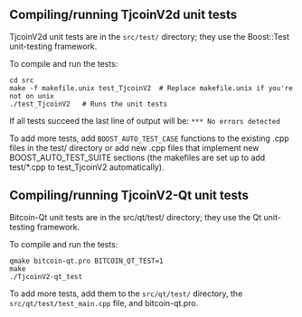 Compiling/running TjcoinV2d unit tests
------------------------------------

TjcoinV2d unit tests are in the `src/test/` directory; they
use the Boost::Test unit-testing framework.

To compile and run the tests:

	cd src
	make -f makefile.unix test_TjcoinV2  # Replace makefile.unix if you're not on unix
	./test_TjcoinV2   # Runs the unit tests

If all tests succeed the last line of output will be:
`*** No errors detected`

To add more tests, add `BOOST_AUTO_TEST_CASE` functions to the existing
.cpp files in the test/ directory or add new .cpp files that
implement new BOOST_AUTO_TEST_SUITE sections (the makefiles are
set up to add test/*.cpp to test_TjcoinV2 automatically).


Compiling/running TjcoinV2-Qt unit tests
---------------------------------------

Bitcoin-Qt unit tests are in the src/qt/test/ directory; they
use the Qt unit-testing framework.

To compile and run the tests:

	qmake bitcoin-qt.pro BITCOIN_QT_TEST=1
	make
	./TjcoinV2-qt_test

To add more tests, add them to the `src/qt/test/` directory,
the `src/qt/test/test_main.cpp` file, and bitcoin-qt.pro.
